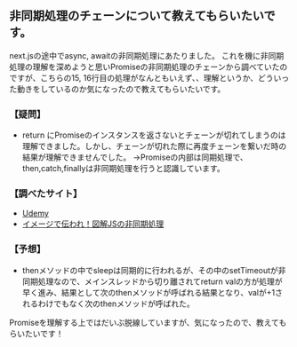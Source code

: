 ## 非同期処理のチェーンについて教えてもらいたいです。

next.jsの途中でasync, awaitの非同期処理にあたりました。
これを機に非同期処理の理解を深めようと思いPromiseの非同期処理のチェーンから調べていたのですが、こちらの15, 16行目の処理がなんともいえず、、理解というか、どういった動きをしているのか気になったので教えてもらいたいです。

### 【疑問】
- return にPromiseのインスタンスを返さないとチェーンが切れてしまうのは理解できました。しかし、チェーンが切れた際に再度チェーンを繋いだ時の結果が理解できませんでした。
→Promiseの内部は同期処理で、then,catch,finallyは非同期処理を行うと認識しています。

### 【調べたサイト】
- [Udemy](https://www.udemy.com/course/javascript-essence/learn/lecture/20025238#notes)
- [イメージで伝われ！図解JSの非同期処理](https://memowomome.hatenablog.com/entry/js_async_viz#fn:2)

### 【予想】
- thenメソッドの中でsleepは同期的に行われるが、その中のsetTimeoutが非同期処理なので、メインスレッドから切り離されてreturn valの方が処理が早く進み、結果として次のthenメソッドが呼ばれる結果となり、valが+1されるわけでもなく次のthenメソッドが呼ばれた。

Promiseを理解する上ではだいぶ脱線していますが、気になったので、教えてもらいたいです！